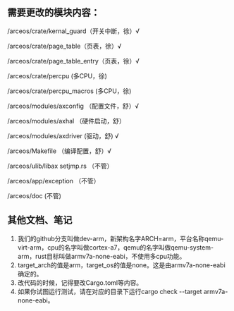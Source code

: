 ## 需要更改的模块内容：

/arceos/crate/kernal_guard（开关中断，徐）√

/arceos/crate/page_table（页表，徐）√

/arceos/crate/page_table_entry（页表，徐）√

/arceos/crate/percpu	(多CPU，徐)

/arceos/crate/percpu_macros	(多CPU，徐)

/arceos/modules/axconfig （配置文件，舒）√

/arceos/modules/axhal	（硬件启动，舒）

/arceos/modules/axdriver	(驱动，舒)	√

/arceos/Makefile	（编译配置，舒）√

/arceos/ulib/libax	setjmp.rs	（不管）

/arceos/app/exception	（不管）

/arceos/doc	(不管)

## 其他文档、笔记

1. 我们的github分支叫做dev-arm，新架构名字ARCH=arm，平台名称qemu-virt-arm，cpu的名字叫做cortex-a7，qemu的名字叫做qemu-system-arm，rust目标叫做armv7a-none-eabi，不使用多cpu功能。
2. target_arch的值是arm，target_os的值是none。这是由armv7a-none-eabi确定的。
3. 改代码的时候，记得要改Cargo.toml等内容。
4. 如果你试图运行测试，请在对应的目录下运行cargo check --target armv7a-none-eabi。

